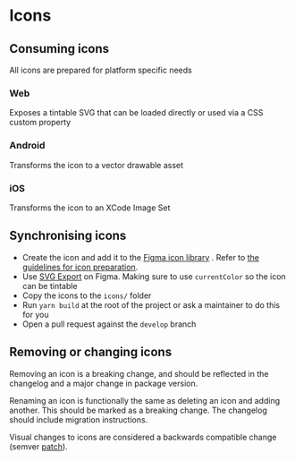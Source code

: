 # Icons

## Consuming icons

All icons are prepared for platform specific needs

### Web

Exposes a tintable SVG that can be loaded directly or used via a CSS custom property

### Android

Transforms the icon to a vector drawable asset

### iOS

Transforms the icon to an XCode Image Set

## Synchronising icons

- Create the icon and add it to the [Figma icon library](https://www.figma.com/file/gkNXqPoiJhEv2wt0EJpew4/Compound-Icons?type=design&mode=design&t=lYEYAWjnNUSGFhV4-11)
  . Refer to [the guidelines for icon preparation](https://www.figma.com/file/gkNXqPoiJhEv2wt0EJpew4/Compound-Icons?type=design&node-id=280-6047&mode=design&t=wOCsc1FBoOz4YnJo-0).
- Use [SVG Export](https://www.figma.com/community/plugin/814345141907543603) on Figma. Making sure to use `currentColor` so the icon can be tintable
- Copy the icons to the `icons/` folder
- Run `yarn build` at the root of the project or ask a maintainer to do this for you
- Open a pull request against the `develop` branch

## Removing or changing icons

Removing an icon is a breaking change, and should be reflected in the changelog and a major change in package version.

Renaming an icon is functionally the same as deleting an icon and adding another. This should be marked as a breaking
change. The changelog should include migration instructions.

Visual changes to icons are considered a backwards compatible change (semver [patch](https://semver.org/)).
